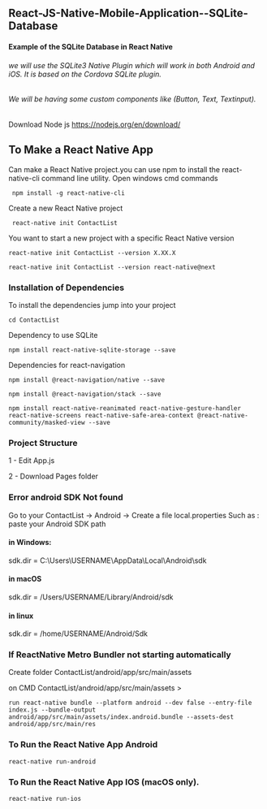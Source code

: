 ## React-JS-Native-Mobile-Application--SQLite-Database
#### Example of the SQLite Database in React Native
###### we will use the SQLite3 Native Plugin which will work in both Android and iOS. It is based on the Cordova SQLite plugin.
###### We will be having some custom components like (Button, Text, Textinput).

Download Node js https://nodejs.org/en/download/

## To Make a React Native App
 Can make a React Native project.you can use npm to install the react-native-cli command line utility.
 Open windows cmd commands 
  
     npm install -g react-native-cli

Create a new React Native project

     react-native init ContactList
     
You want to start a new project with a specific React Native version

    react-native init ContactList --version X.XX.X
    
    react-native init ContactList --version react-native@next
    
### Installation of Dependencies
To install the dependencies jump into your project

    cd ContactList
    
Dependency to use SQLite    
    
    npm install react-native-sqlite-storage --save

Dependencies for react-navigation

    npm install @react-navigation/native --save
    
    npm install @react-navigation/stack --save
    
    npm install react-native-reanimated react-native-gesture-handler react-native-screens react-native-safe-area-context @react-native-community/masked-view --save

### Project Structure

1 - Edit App.js 

2 - Download Pages folder  


### Error  android SDK Not found 

Go to your ContactList -> Android -> Create a file  local.properties
Such as :
paste your Android SDK path 

#### in Windows: 
sdk.dir = C:\\Users\\USERNAME\\AppData\\Local\\Android\\sdk
#### in macOS 
sdk.dir = /Users/USERNAME/Library/Android/sdk

#### in linux 
sdk.dir = /home/USERNAME/Android/Sdk

### If ReactNative Metro Bundler not starting automatically

Create folder   ContactList/android/app/src/main/assets

on CMD 
ContactList/android/app/src/main/assets > 
                   
    run react-native bundle --platform android --dev false --entry-file index.js --bundle-output android/app/src/main/assets/index.android.bundle --assets-dest android/app/src/main/res



### To Run the React Native App Android
   
    react-native run-android
    
### To Run the React Native App IOS  (macOS only).

    react-native run-ios


